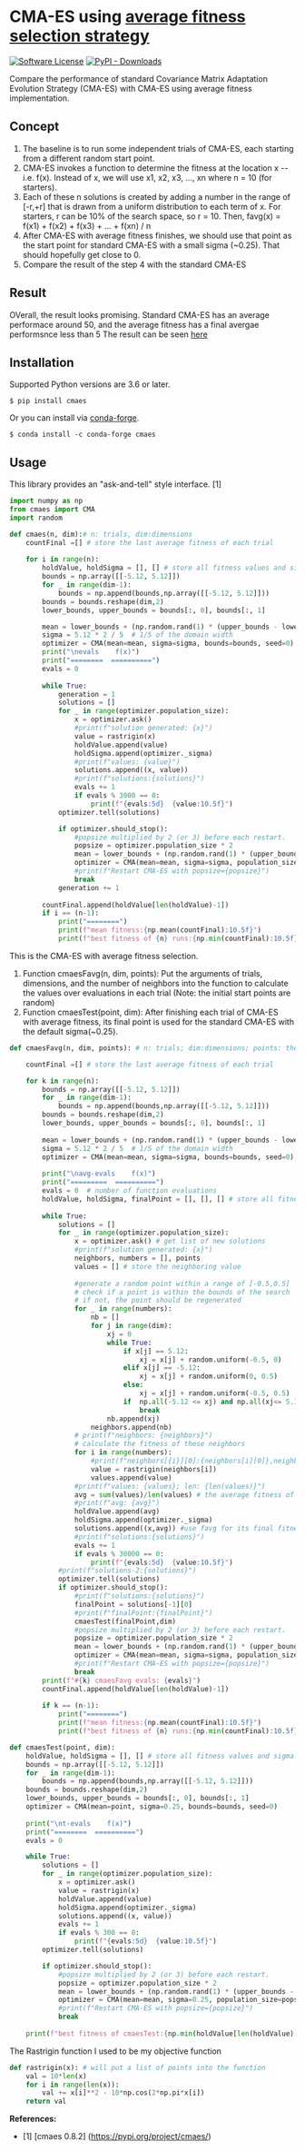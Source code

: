 # CMA-ES using [average fitness selection strategy](https://ieeexplore.ieee.org/document/9870232)
[![Software License](https://img.shields.io/badge/license-MIT-brightgreen.svg?style=flat-square)](./LICENSE) [![PyPI - Downloads](https://img.shields.io/pypi/dw/cmaes)](https://pypistats.org/packages/cmaes)


Compare the performance of standard Covariance Matrix Adaptation Evolution Strategy (CMA-ES) with CMA-ES using average fitness implementation.

## Concept
1. The baseline is to run some independent trials of CMA-ES, each starting from a different random start point.  
2. CMA-ES invokes a function to determine the fitness at the location x -- i.e. f(x).  Instead of x, we will use x1, x2, x3, ..., xn where n = 10 (for starters).  
3. Each of these n solutions is created by adding a number in the range of [-r,+r] that is drawn from a uniform distribution to each term of x.  For starters, r can be 10% of the search space, so r = 10.  Then, favg(x) = f(x1) + f(x2) + f(x3) + ... + f(xn) / n
4. After CMA-ES with average fitness finishes, we should use that point as the start point for standard CMA-ES with a small sigma (~0.25).  That should hopefully get close to 0.
5. Compare the result of the step 4 with the standard CMA-ES

## Result
OVerall, the result looks promising. Standard CMA-ES has an average performace around 50, and the average fitness has a final avergae performsnce less than 5
The result can be seen [here](https://www.notion.so/result-986cbbdcc2ee48cab02abc3f6d5d3f7c)

## Installation

Supported Python versions are 3.6 or later.

```
$ pip install cmaes
```

Or you can install via [conda-forge](https://anaconda.org/conda-forge/cmaes).

```
$ conda install -c conda-forge cmaes
```

## Usage

This library provides an "ask-and-tell" style interface. [1]

```python
import numpy as np
from cmaes import CMA
import random

def cmaes(n, dim):# n: trials, dim:dimensions
    countFinal =[] # store the last average fitness of each trial    
    
    for i in range(n): 
        holdValue, holdSigma = [], [] # store all fitness values and sigma in this trial
        bounds = np.array([[-5.12, 5.12]])
        for _ in range(dim-1):
            bounds = np.append(bounds,np.array([[-5.12, 5.12]]))
        bounds = bounds.reshape(dim,2)
        lower_bounds, upper_bounds = bounds[:, 0], bounds[:, 1]

        mean = lower_bounds + (np.random.rand(1) * (upper_bounds - lower_bounds)) # original point for CMAES
        sigma = 5.12 * 2 / 5  # 1/5 of the domain width
        optimizer = CMA(mean=mean, sigma=sigma, bounds=bounds, seed=0)
        print("\nevals    f(x)")
        print("========  ==========")
        evals = 0
        
        while True:
            generation = 1
            solutions = []
            for _ in range(optimizer.population_size):
                x = optimizer.ask()
                #print(f"solution generated: {x}")
                value = rastrigin(x)
                holdValue.append(value)  
                holdSigma.append(optimizer._sigma)
                #print(f"values: {value}")
                solutions.append((x, value))        
                #print(f"solutions:{solutions}")
                evals += 1
                if evals % 3000 == 0:
                    print(f"{evals:5d}  {value:10.5f}")
            optimizer.tell(solutions)

            if optimizer.should_stop():
                #popsize multiplied by 2 (or 3) before each restart.
                popsize = optimizer.population_size * 2
                mean = lower_bounds + (np.random.rand(1) * (upper_bounds - lower_bounds))
                optimizer = CMA(mean=mean, sigma=sigma, population_size=popsize)
                #print(f"Restart CMA-ES with popsize={popsize}")
                break
            generation += 1
            
        countFinal.append(holdValue[len(holdValue)-1])   
        if i == (n-1):
            print("========")
            print(f"mean fitness:{np.mean(countFinal):10.5f}")
            print(f"best fitness of {n} runs:{np.min(countFinal):10.5f}")
```

This is the CMA-ES with average fitness selection.
1. Function cmaesFavg(n, dim, points): Put the arguments of trials, dimensions, and the number of neighbors into the function to calculate the values over evaluations in each trial (Note: the initial start points are random)
2. Function cmaesTest(point, dim): After finishing each trial of CMA-ES with average fitness, its final point is used for the standard CMA-ES with the default sigma(~0.25).
```python
def cmaesFavg(n, dim, points): # n: trials; dim:dimensions; points: the number of neighbors

    countFinal =[] # store the last average fitness of each trial

    for k in range(n):
        bounds = np.array([[-5.12, 5.12]])
        for _ in range(dim-1):
            bounds = np.append(bounds,np.array([[-5.12, 5.12]]))
        bounds = bounds.reshape(dim,2)
        lower_bounds, upper_bounds = bounds[:, 0], bounds[:, 1]
        
        mean = lower_bounds + (np.random.rand(1) * (upper_bounds - lower_bounds)) # random start point
        sigma = 5.12 * 2 / 5  # 1/5 of the domain width
        optimizer = CMA(mean=mean, sigma=sigma, bounds=bounds, seed=0)
        
        print("\navg-evals    f(x)")
        print("=========  ==========")
        evals = 0  # number of function evaluations
        holdValue, holdSigma, finalPoint = [], [], [] # store all fitness values, sigma, final point in each trial
        
        while True:
            solutions = [] 
            for _ in range(optimizer.population_size):
                x = optimizer.ask() # get list of new solutions
                #print(f"solution generated: {x}")
                neighbors, numbers = [], points
                values = [] # store the neighboring value 
                
                #generate a random point within a range of [-0.5,0.5]
                # check if a point is within the bounds of the search
                # if not, the point should be regenerated 
                for _ in range(numbers):
                    nb = []
                    for j in range(dim):
                        xj = 0            
                        while True: 
                            if x[j] == 5.12:
                                xj = x[j] + random.uniform(-0.5, 0)
                            elif x[j] == -5.12:
                                xj = x[j] + random.uniform(0, 0.5)
                            else:
                                xj = x[j] + random.uniform(-0.5, 0.5)
                            if  np.all(-5.12 <= xj) and np.all(xj<= 5.12):
                                break 
                        nb.append(xj)  
                    neighbors.append(nb)
                # print(f"neighbors: {neighbors}")       
                # calculate the fitness of these neighbors
                for i in range(numbers): 
                    #print(f"neighbors[{i}][0]:{neighbors[i][0]},neighbors[{i}][1]:{neighbors[i][1]}")
                    value = rastrigin(neighbors[i]) 
                    values.append(value) 
                #print(f"values: {values}; len: {len(values)}")
                avg = sum(values)/len(values) # the average fitness of the neighbors
                #print(f"avg: {avg}")
                holdValue.append(avg) 
                holdSigma.append(optimizer._sigma)
                solutions.append((x,avg)) #use favg for its final fitness and start normal CMA-ES from the final x location
                #print(f"solutions:{solutions}")
                evals += 1
                if evals % 30000 == 0:  
                    print(f"{evals:5d}  {value:10.5f}")
            #print(f"solutions-2:{solutions}")
            optimizer.tell(solutions)
            if optimizer.should_stop():
                #print(f"solutions:{solutions}")
                finalPoint = solutions[-1][0]
                #print(f"finalPoint:{finalPoint}")
                cmaesTest(finalPoint,dim)
                #popsize multiplied by 2 (or 3) before each restart.
                popsize = optimizer.population_size * 2
                mean = lower_bounds + (np.random.rand(1) * (upper_bounds - lower_bounds))
                optimizer = CMA(mean=mean, sigma=sigma, population_size=popsize)
                #print(f"Restart CMA-ES with popsize={popsize}")
                break
        print(f"#{k} cmaesFavg evals: {evals}")
        countFinal.append(holdValue[len(holdValue)-1])
        
        if k == (n-1):
            print("========")
            print(f"mean fitness:{np.mean(countFinal):10.5f}")
            print(f"best fitness of {n} runs:{np.min(countFinal):10.5f}")
```
```python
def cmaesTest(point, dim):
    holdValue, holdSigma = [], [] # store all fitness values and sigma in this trial
    bounds = np.array([[-5.12, 5.12]])
    for _ in range(dim-1): 
        bounds = np.append(bounds,np.array([[-5.12, 5.12]]))
    bounds = bounds.reshape(dim,2)
    lower_bounds, upper_bounds = bounds[:, 0], bounds[:, 1]
    optimizer = CMA(mean=point, sigma=0.25, bounds=bounds, seed=0)
    
    print("\nt-evals    f(x)")
    print("========  ==========")
    evals = 0

    while True:
        solutions = []
        for _ in range(optimizer.population_size):
            x = optimizer.ask()
            value = rastrigin(x)
            holdValue.append(value)  
            holdSigma.append(optimizer._sigma)
            solutions.append((x, value))        
            evals += 1
            if evals % 300 == 0:
                print(f"{evals:5d}  {value:10.5f}")
        optimizer.tell(solutions)

        if optimizer.should_stop():
            #popsize multiplied by 2 (or 3) before each restart.
            popsize = optimizer.population_size * 2
            mean = lower_bounds + (np.random.rand(1) * (upper_bounds - lower_bounds))
            optimizer = CMA(mean=mean, sigma=0.25, population_size=popsize)
            #print(f"Restart CMA-ES with popsize={popsize}")
            break
        
    print(f"best fitness of cmaesTest:{np.min(holdValue[len(holdValue)-1]):10.5f}")
```

The Rastrigin function I used to be my objective function

```python
def rastrigin(x): # will put a list of points into the function
    val = 10*len(x)
    for i in range(len(x)):
        val += x[i]**2 - 10*np.cos(2*np.pi*x[i])
    return val   
```

**References:**
* [1] [cmaes 0.8.2] (https://pypi.org/project/cmaes/)